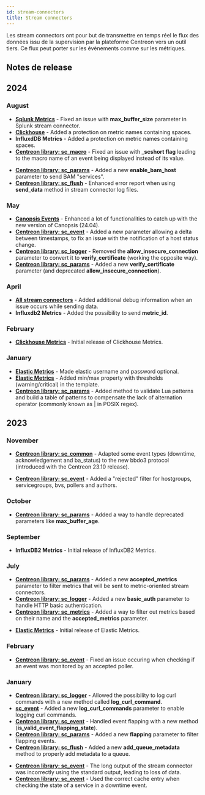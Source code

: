 ```yaml
---
id: stream-connectors
title: Stream connectors
---
```


Les stream connectors ont pour but de transmettre en temps réel le flux des données issu de la supervision par la plateforme Centreon vers un outil tiers. Ce flux peut porter sur les évènements comme sur les métriques.

## Notes de release

## 2024

### August

<Tabs groupId="sync">
<TabItem value="Fix" label="Fix">

- [**Splunk Metrics**](data-analytics/sc-splunk-metrics.md) - Fixed an issue with **max_buffer_size** parameter in Splunk stream connector.
- [**Clickhouse**](data-analytics/sc-clickhouse.md) - Added a protection on metric names containing spaces.
- **InfluxdDB Metrics** - Added a protection on metric names containing spaces.
- [**Centreon library: sc_macro**](https://github.com/centreon/centreon-stream-connector-scripts/blob/develop/modules/centreon-stream-connectors-lib/sc_macro.lua) - Fixed an issue with **_scshort flag** leading to the macro name of an event being displayed instead of its value.

</TabItem>
<TabItem value="Enhancement" label="Enhancement">

- [**Centreon library: sc_params**](https://github.com/centreon/centreon-stream-connector-scripts/blob/develop/modules/centreon-stream-connectors-lib/sc_params.lua) - Added a new **enable_bam_host** parameter to send BAM "services".
- [**Centreon library: sc_flush**](https://github.com/centreon/centreon-stream-connector-scripts/blob/develop/modules/centreon-stream-connectors-lib/sc_flush.lua) - Enhanced error report when using **send_data** method in stream connector log files.

</TabItem>
</Tabs>

### May

<Tabs groupId="sync">
<TabItem value="Enhancement" label="Enhancement">

- [**Canopsis Events**](data-analytics/sc-canopsis-events.md) - Enhanced a lot of functionalities to catch up with the new version of Canopsis (24.04).
- [**Centreon library: sc_event**](https://github.com/centreon/centreon-stream-connector-scripts/blob/develop/modules/centreon-stream-connectors-lib/sc_event.lua) - Added a new parameter allowing a delta between timestamps, to fix an issue with the notification of a host status change.
- [**Centreon library: sc_logger**](https://github.com/centreon/centreon-stream-connector-scripts/blob/develop/modules/centreon-stream-connectors-lib/sc_logger.lua) - Removed the **allow_insecure_connection** parameter to convert it to **verify_certificate** (working the opposite way).
- [**Centreon library: sc_params**](https://github.com/centreon/centreon-stream-connector-scripts/blob/develop/modules/centreon-stream-connectors-lib/sc_params.lua) - Added a new **verify_certificate** parameter (and deprecated **allow_insecure_connection**).

</TabItem>
</Tabs>

### April

<Tabs groupId="sync">
<TabItem value="Enhancement" label="Enhancement">

- [**All stream connectors**](https://github.com/centreon/centreon-stream-connector-scripts/blob/develop/modules/docs/README.md) - Added additional debug information when an issue occurs while sending data.
- **Influxdb2 Metrics** - Added the possibility to send **metric_id**.

</TabItem>
</Tabs>

### February

<Tabs groupId="sync">
<TabItem value="New Stream connector" label="New Stream connector">

- [**Clickhouse Metrics**](data-analytics/sc-clickhouse.md) - Initial release of Clickhouse Metrics.

</TabItem>
</Tabs>

### January

<Tabs groupId="sync">
<TabItem value="Enhancement" label="Enhancement">

- [**Elastic Metrics**](data-analytics/sc-elasticsearch-metrics.md) - Made elastic username and password optional.
- [**Elastic Metrics**](data-analytics/sc-elasticsearch-metrics.md) - Added min/max property with thresholds (warning/critical) in the template.
- [**Centreon library: sc_params**](https://github.com/centreon/centreon-stream-connector-scripts/blob/develop/modules/centreon-stream-connectors-lib/sc_params.lua) - Added method to validate Lua patterns and build a table of patterns to compensate the lack of alternation operator (commonly known as | in POSIX regex).

</TabItem>
</Tabs>

## 2023

### November

<Tabs groupId="sync">
<TabItem value="Breaking-change" label="Breaking-change">

- [**Centreon library: sc_common**](https://github.com/centreon/centreon-stream-connector-scripts/blob/develop/modules/centreon-stream-connectors-lib/sc_common.lua) - Adapted some event types (downtime, acknowledgement and ba_status) to the new bbdo3 protocol (introduced with the Centreon 23.10 release).

</TabItem>
<TabItem value="Enhancement" label="Enhancement">

- [**Centreon library: sc_event**](https://github.com/centreon/centreon-stream-connector-scripts/blob/develop/modules/centreon-stream-connectors-lib/sc_event.lua) - Added a "rejected" filter for hostgroups, servicegroups, bvs, pollers and authors.

</TabItem>
</Tabs>

### October

<Tabs groupId="sync">
<TabItem value="Enhancement" label="Enhancement">

- [**Centreon library: sc_params**](https://github.com/centreon/centreon-stream-connector-scripts/blob/develop/modules/centreon-stream-connectors-lib/sc_params.lua) - Added a way to handle deprecated parameters like **max_buffer_age**.

</TabItem>
</Tabs>

### September

<Tabs groupId="sync">
<TabItem value="New Stream connector" label="New Stream connector">

- **InfluxDB2 Metrics** - Initial release of InfluxDB2 Metrics.

</TabItem>
</Tabs>

### July

<Tabs groupId="sync">
<TabItem value="Enhancement" label="Enhancement">

- [**Centreon library: sc_params**](https://github.com/centreon/centreon-stream-connector-scripts/blob/develop/modules/centreon-stream-connectors-lib/sc_params.lua) - Added a new **accepted_metrics** parameter to filter metrics that will be sent to metric-oriented stream connectors.
- [**Centreon library: sc_logger**](https://github.com/centreon/centreon-stream-connector-scripts/blob/develop/modules/centreon-stream-connectors-lib/sc_logger.lua) - Added a new **basic_auth** parameter to handle HTTP basic authentication.
- [**Centreon library: sc_metrics**](https://github.com/centreon/centreon-stream-connector-scripts/blob/develop/modules/centreon-stream-connectors-lib/sc_metrics.lua) - Added a way to filter out metrics based on their name and the **accepted_metrics** parameter.

</TabItem>
<TabItem value="New Stream connector" label="New Stream connector">

- [**Elastic Metrics**](data-analytics/sc-elasticsearch-metrics.md) - Initial release of Elastic Metrics.

</TabItem>
</Tabs>

### February

<Tabs groupId="sync">
<TabItem value="Fix" label="Fix">

- [**Centreon library: sc_event**](https://github.com/centreon/centreon-stream-connector-scripts/blob/develop/modules/centreon-stream-connectors-lib/sc_event.lua) - Fixed an issue occuring when checking if an event was monitored by an accepted poller.

</TabItem>
</Tabs>

### January

<Tabs groupId="sync">
<TabItem value="Enhancement" label="Enhancement">

- [**Centreon library: sc_logger**](https://github.com/centreon/centreon-stream-connector-scripts/blob/develop/modules/centreon-stream-connectors-lib/sc_logger.lua) - Allowed the possibility to log curl commands with a new method called **log_curl_command**.
- [**sc_event**](https://github.com/centreon/centreon-stream-connector-scripts/blob/develop/modules/centreon-stream-connectors-lib/sc_params.lua) - Added a new **log_curl_commands** parameter to enable logging curl commands.
- [**Centreon library: sc_event**](https://github.com/centreon/centreon-stream-connector-scripts/blob/develop/modules/centreon-stream-connectors-lib/sc_event.lua) - Handled event flapping with a new method (**is_valid_event_flapping_state**).
- [**Centreon library: sc_params**](https://github.com/centreon/centreon-stream-connector-scripts/blob/develop/modules/centreon-stream-connectors-lib/sc_params.lua) - Added a new **flapping** parameter to filter flapping events.
- [**Centreon library: sc_flush**](https://github.com/centreon/centreon-stream-connector-scripts/blob/develop/modules/centreon-stream-connectors-lib/sc_flush.lua) - Added a new **add_queue_metadata** method to properly add metadata to a queue.

</TabItem>
<TabItem value="Fix" label="Fix">

- [**Centreon library: sc_event**](https://github.com/centreon/centreon-stream-connector-scripts/blob/develop/modules/centreon-stream-connectors-lib/sc_event.lua) - The long output of the stream connector was incorrectly using the standard output, leading to loss of data.
- [**Centreon library: sc_event**](https://github.com/centreon/centreon-stream-connector-scripts/blob/develop/modules/centreon-stream-connectors-lib/sc_event.lua) - Used the correct cache entry when checking the state of a service in a downtime event.

</TabItem>
</Tabs>
